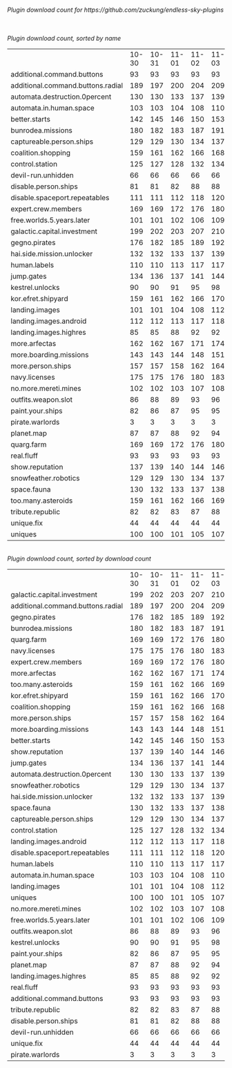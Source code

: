 <h6>Plugin download count for https://github.com/zuckung/endless-sky-plugins<br>
<br>
<h6>Plugin download count, sorted by name<br>
<table>
	<tr>
		<td></td>
		<td>10-30</td>
		<td>10-31</td>
		<td>11-01</td>
		<td>11-02</td>
		<td>11-03</td>
		<td>11-04</td>
		<td>11-05</td>
		<td>today +</td>
	</tr>
	<tr>
		<td>additional.command.buttons</td>
		<td>93</td>
		<td>93</td>
		<td>93</td>
		<td>93</td>
		<td>93</td>
		<td>93</td>
		<td>93</td>
		<td></td>
	</tr>
	<tr>
		<td>additional.command.buttons.radial</td>
		<td>189</td>
		<td>197</td>
		<td>200</td>
		<td>204</td>
		<td>209</td>
		<td>210</td>
		<td>210</td>
		<td></td>
	</tr>
	<tr>
		<td>automata.destruction.0percent</td>
		<td>130</td>
		<td>130</td>
		<td>133</td>
		<td>137</td>
		<td>139</td>
		<td>143</td>
		<td>143</td>
		<td></td>
	</tr>
	<tr>
		<td>automata.in.human.space</td>
		<td>103</td>
		<td>103</td>
		<td>104</td>
		<td>108</td>
		<td>110</td>
		<td>114</td>
		<td>116</td>
		<td>+ 2</td>
	</tr>
	<tr>
		<td>better.starts</td>
		<td>142</td>
		<td>145</td>
		<td>146</td>
		<td>150</td>
		<td>153</td>
		<td>156</td>
		<td>156</td>
		<td></td>
	</tr>
	<tr>
		<td>bunrodea.missions</td>
		<td>180</td>
		<td>182</td>
		<td>183</td>
		<td>187</td>
		<td>191</td>
		<td>193</td>
		<td>193</td>
		<td></td>
	</tr>
	<tr>
		<td>captureable.person.ships</td>
		<td>129</td>
		<td>129</td>
		<td>130</td>
		<td>134</td>
		<td>137</td>
		<td>138</td>
		<td>138</td>
		<td></td>
	</tr>
	<tr>
		<td>coalition.shopping</td>
		<td>159</td>
		<td>161</td>
		<td>162</td>
		<td>166</td>
		<td>168</td>
		<td>170</td>
		<td>172</td>
		<td>+ 2</td>
	</tr>
	<tr>
		<td>control.station</td>
		<td>125</td>
		<td>127</td>
		<td>128</td>
		<td>132</td>
		<td>134</td>
		<td>137</td>
		<td>137</td>
		<td></td>
	</tr>
	<tr>
		<td>devil-run.unhidden</td>
		<td>66</td>
		<td>66</td>
		<td>66</td>
		<td>66</td>
		<td>66</td>
		<td>66</td>
		<td>66</td>
		<td></td>
	</tr>
	<tr>
		<td>disable.person.ships</td>
		<td>81</td>
		<td>81</td>
		<td>82</td>
		<td>88</td>
		<td>88</td>
		<td>89</td>
		<td>89</td>
		<td></td>
	</tr>
	<tr>
		<td>disable.spaceport.repeatables</td>
		<td>111</td>
		<td>111</td>
		<td>112</td>
		<td>118</td>
		<td>120</td>
		<td>121</td>
		<td>121</td>
		<td></td>
	</tr>
	<tr>
		<td>expert.crew.members</td>
		<td>169</td>
		<td>169</td>
		<td>172</td>
		<td>176</td>
		<td>180</td>
		<td>185</td>
		<td>185</td>
		<td></td>
	</tr>
	<tr>
		<td>free.worlds.5.years.later</td>
		<td>101</td>
		<td>101</td>
		<td>102</td>
		<td>106</td>
		<td>109</td>
		<td>110</td>
		<td>110</td>
		<td></td>
	</tr>
	<tr>
		<td>galactic.capital.investment</td>
		<td>199</td>
		<td>202</td>
		<td>203</td>
		<td>207</td>
		<td>210</td>
		<td>213</td>
		<td>213</td>
		<td></td>
	</tr>
	<tr>
		<td>gegno.pirates</td>
		<td>176</td>
		<td>182</td>
		<td>185</td>
		<td>189</td>
		<td>192</td>
		<td>195</td>
		<td>195</td>
		<td></td>
	</tr>
	<tr>
		<td>hai.side.mission.unlocker</td>
		<td>132</td>
		<td>132</td>
		<td>133</td>
		<td>137</td>
		<td>139</td>
		<td>140</td>
		<td>142</td>
		<td>+ 2</td>
	</tr>
	<tr>
		<td>human.labels</td>
		<td>110</td>
		<td>110</td>
		<td>113</td>
		<td>117</td>
		<td>117</td>
		<td>118</td>
		<td>118</td>
		<td></td>
	</tr>
	<tr>
		<td>jump.gates</td>
		<td>134</td>
		<td>136</td>
		<td>137</td>
		<td>141</td>
		<td>144</td>
		<td>147</td>
		<td>147</td>
		<td></td>
	</tr>
	<tr>
		<td>kestrel.unlocks</td>
		<td>90</td>
		<td>90</td>
		<td>91</td>
		<td>95</td>
		<td>98</td>
		<td>101</td>
		<td>101</td>
		<td></td>
	</tr>
	<tr>
		<td>kor.efret.shipyard</td>
		<td>159</td>
		<td>161</td>
		<td>162</td>
		<td>166</td>
		<td>170</td>
		<td>173</td>
		<td>173</td>
		<td></td>
	</tr>
	<tr>
		<td>landing.images</td>
		<td>101</td>
		<td>101</td>
		<td>104</td>
		<td>108</td>
		<td>112</td>
		<td>115</td>
		<td>115</td>
		<td></td>
	</tr>
	<tr>
		<td>landing.images.android</td>
		<td>112</td>
		<td>112</td>
		<td>113</td>
		<td>117</td>
		<td>118</td>
		<td>119</td>
		<td>124</td>
		<td>+ 5</td>
	</tr>
	<tr>
		<td>landing.images.highres</td>
		<td>85</td>
		<td>85</td>
		<td>88</td>
		<td>92</td>
		<td>92</td>
		<td>93</td>
		<td>95</td>
		<td>+ 2</td>
	</tr>
	<tr>
		<td>more.arfectas</td>
		<td>162</td>
		<td>162</td>
		<td>167</td>
		<td>171</td>
		<td>174</td>
		<td>175</td>
		<td>181</td>
		<td>+ 6</td>
	</tr>
	<tr>
		<td>more.boarding.missions</td>
		<td>143</td>
		<td>143</td>
		<td>144</td>
		<td>148</td>
		<td>151</td>
		<td>154</td>
		<td>156</td>
		<td>+ 2</td>
	</tr>
	<tr>
		<td>more.person.ships</td>
		<td>157</td>
		<td>157</td>
		<td>158</td>
		<td>162</td>
		<td>164</td>
		<td>165</td>
		<td>169</td>
		<td>+ 4</td>
	</tr>
	<tr>
		<td>navy.licenses</td>
		<td>175</td>
		<td>175</td>
		<td>176</td>
		<td>180</td>
		<td>183</td>
		<td>184</td>
		<td>186</td>
		<td>+ 2</td>
	</tr>
	<tr>
		<td>no.more.mereti.mines</td>
		<td>102</td>
		<td>102</td>
		<td>103</td>
		<td>107</td>
		<td>108</td>
		<td>111</td>
		<td>111</td>
		<td></td>
	</tr>
	<tr>
		<td>outfits.weapon.slot</td>
		<td>86</td>
		<td>88</td>
		<td>89</td>
		<td>93</td>
		<td>96</td>
		<td>99</td>
		<td>101</td>
		<td>+ 2</td>
	</tr>
	<tr>
		<td>paint.your.ships</td>
		<td>82</td>
		<td>86</td>
		<td>87</td>
		<td>95</td>
		<td>95</td>
		<td>98</td>
		<td>100</td>
		<td>+ 2</td>
	</tr>
	<tr>
		<td>pirate.warlords</td>
		<td>3</td>
		<td>3</td>
		<td>3</td>
		<td>3</td>
		<td>3</td>
		<td>3</td>
		<td>3</td>
		<td></td>
	</tr>
	<tr>
		<td>planet.map</td>
		<td>87</td>
		<td>87</td>
		<td>88</td>
		<td>92</td>
		<td>94</td>
		<td>95</td>
		<td>97</td>
		<td>+ 2</td>
	</tr>
	<tr>
		<td>quarg.farm</td>
		<td>169</td>
		<td>169</td>
		<td>172</td>
		<td>176</td>
		<td>180</td>
		<td>183</td>
		<td>187</td>
		<td>+ 4</td>
	</tr>
	<tr>
		<td>real.fluff</td>
		<td>93</td>
		<td>93</td>
		<td>93</td>
		<td>93</td>
		<td>93</td>
		<td>93</td>
		<td>93</td>
		<td></td>
	</tr>
	<tr>
		<td>show.reputation</td>
		<td>137</td>
		<td>139</td>
		<td>140</td>
		<td>144</td>
		<td>146</td>
		<td>149</td>
		<td>151</td>
		<td>+ 2</td>
	</tr>
	<tr>
		<td>snowfeather.robotics</td>
		<td>129</td>
		<td>129</td>
		<td>130</td>
		<td>134</td>
		<td>137</td>
		<td>140</td>
		<td>142</td>
		<td>+ 2</td>
	</tr>
	<tr>
		<td>space.fauna</td>
		<td>130</td>
		<td>132</td>
		<td>133</td>
		<td>137</td>
		<td>138</td>
		<td>141</td>
		<td>141</td>
		<td></td>
	</tr>
	<tr>
		<td>too.many.asteroids</td>
		<td>159</td>
		<td>161</td>
		<td>162</td>
		<td>166</td>
		<td>169</td>
		<td>178</td>
		<td>180</td>
		<td>+ 2</td>
	</tr>
	<tr>
		<td>tribute.republic</td>
		<td>82</td>
		<td>82</td>
		<td>83</td>
		<td>87</td>
		<td>88</td>
		<td>91</td>
		<td>91</td>
		<td></td>
	</tr>
	<tr>
		<td>unique.fix</td>
		<td>44</td>
		<td>44</td>
		<td>44</td>
		<td>44</td>
		<td>44</td>
		<td>44</td>
		<td>44</td>
		<td></td>
	</tr>
	<tr>
		<td>uniques</td>
		<td>100</td>
		<td>100</td>
		<td>101</td>
		<td>105</td>
		<td>107</td>
		<td>110</td>
		<td>114</td>
		<td>+ 4</td>
	</tr>
</table>
</h6>
<h6>Plugin download count, sorted by download count<br>
<table>
	<tr>
		<td></td>
		<td>10-30</td>
		<td>10-31</td>
		<td>11-01</td>
		<td>11-02</td>
		<td>11-03</td>
		<td>11-04</td>
		<td>11-05</td>
		<td>today +</td>
	</tr>
	<tr>
		<td>galactic.capital.investment</td>
		<td>199</td>
		<td>202</td>
		<td>203</td>
		<td>207</td>
		<td>210</td>
		<td>213</td>
		<td>213</td>
		<td></td>
	</tr>
	<tr>
		<td>additional.command.buttons.radial</td>
		<td>189</td>
		<td>197</td>
		<td>200</td>
		<td>204</td>
		<td>209</td>
		<td>210</td>
		<td>210</td>
		<td></td>
	</tr>
	<tr>
		<td>gegno.pirates</td>
		<td>176</td>
		<td>182</td>
		<td>185</td>
		<td>189</td>
		<td>192</td>
		<td>195</td>
		<td>195</td>
		<td></td>
	</tr>
	<tr>
		<td>bunrodea.missions</td>
		<td>180</td>
		<td>182</td>
		<td>183</td>
		<td>187</td>
		<td>191</td>
		<td>193</td>
		<td>193</td>
		<td></td>
	</tr>
	<tr>
		<td>quarg.farm</td>
		<td>169</td>
		<td>169</td>
		<td>172</td>
		<td>176</td>
		<td>180</td>
		<td>183</td>
		<td>187</td>
		<td>+ 4</td>
	</tr>
	<tr>
		<td>navy.licenses</td>
		<td>175</td>
		<td>175</td>
		<td>176</td>
		<td>180</td>
		<td>183</td>
		<td>184</td>
		<td>186</td>
		<td>+ 2</td>
	</tr>
	<tr>
		<td>expert.crew.members</td>
		<td>169</td>
		<td>169</td>
		<td>172</td>
		<td>176</td>
		<td>180</td>
		<td>185</td>
		<td>185</td>
		<td></td>
	</tr>
	<tr>
		<td>more.arfectas</td>
		<td>162</td>
		<td>162</td>
		<td>167</td>
		<td>171</td>
		<td>174</td>
		<td>175</td>
		<td>181</td>
		<td>+ 6</td>
	</tr>
	<tr>
		<td>too.many.asteroids</td>
		<td>159</td>
		<td>161</td>
		<td>162</td>
		<td>166</td>
		<td>169</td>
		<td>178</td>
		<td>180</td>
		<td>+ 2</td>
	</tr>
	<tr>
		<td>kor.efret.shipyard</td>
		<td>159</td>
		<td>161</td>
		<td>162</td>
		<td>166</td>
		<td>170</td>
		<td>173</td>
		<td>173</td>
		<td></td>
	</tr>
	<tr>
		<td>coalition.shopping</td>
		<td>159</td>
		<td>161</td>
		<td>162</td>
		<td>166</td>
		<td>168</td>
		<td>170</td>
		<td>172</td>
		<td>+ 2</td>
	</tr>
	<tr>
		<td>more.person.ships</td>
		<td>157</td>
		<td>157</td>
		<td>158</td>
		<td>162</td>
		<td>164</td>
		<td>165</td>
		<td>169</td>
		<td>+ 4</td>
	</tr>
	<tr>
		<td>more.boarding.missions</td>
		<td>143</td>
		<td>143</td>
		<td>144</td>
		<td>148</td>
		<td>151</td>
		<td>154</td>
		<td>156</td>
		<td>+ 2</td>
	</tr>
	<tr>
		<td>better.starts</td>
		<td>142</td>
		<td>145</td>
		<td>146</td>
		<td>150</td>
		<td>153</td>
		<td>156</td>
		<td>156</td>
		<td></td>
	</tr>
	<tr>
		<td>show.reputation</td>
		<td>137</td>
		<td>139</td>
		<td>140</td>
		<td>144</td>
		<td>146</td>
		<td>149</td>
		<td>151</td>
		<td>+ 2</td>
	</tr>
	<tr>
		<td>jump.gates</td>
		<td>134</td>
		<td>136</td>
		<td>137</td>
		<td>141</td>
		<td>144</td>
		<td>147</td>
		<td>147</td>
		<td></td>
	</tr>
	<tr>
		<td>automata.destruction.0percent</td>
		<td>130</td>
		<td>130</td>
		<td>133</td>
		<td>137</td>
		<td>139</td>
		<td>143</td>
		<td>143</td>
		<td></td>
	</tr>
	<tr>
		<td>snowfeather.robotics</td>
		<td>129</td>
		<td>129</td>
		<td>130</td>
		<td>134</td>
		<td>137</td>
		<td>140</td>
		<td>142</td>
		<td>+ 2</td>
	</tr>
	<tr>
		<td>hai.side.mission.unlocker</td>
		<td>132</td>
		<td>132</td>
		<td>133</td>
		<td>137</td>
		<td>139</td>
		<td>140</td>
		<td>142</td>
		<td>+ 2</td>
	</tr>
	<tr>
		<td>space.fauna</td>
		<td>130</td>
		<td>132</td>
		<td>133</td>
		<td>137</td>
		<td>138</td>
		<td>141</td>
		<td>141</td>
		<td></td>
	</tr>
	<tr>
		<td>captureable.person.ships</td>
		<td>129</td>
		<td>129</td>
		<td>130</td>
		<td>134</td>
		<td>137</td>
		<td>138</td>
		<td>138</td>
		<td></td>
	</tr>
	<tr>
		<td>control.station</td>
		<td>125</td>
		<td>127</td>
		<td>128</td>
		<td>132</td>
		<td>134</td>
		<td>137</td>
		<td>137</td>
		<td></td>
	</tr>
	<tr>
		<td>landing.images.android</td>
		<td>112</td>
		<td>112</td>
		<td>113</td>
		<td>117</td>
		<td>118</td>
		<td>119</td>
		<td>124</td>
		<td>+ 5</td>
	</tr>
	<tr>
		<td>disable.spaceport.repeatables</td>
		<td>111</td>
		<td>111</td>
		<td>112</td>
		<td>118</td>
		<td>120</td>
		<td>121</td>
		<td>121</td>
		<td></td>
	</tr>
	<tr>
		<td>human.labels</td>
		<td>110</td>
		<td>110</td>
		<td>113</td>
		<td>117</td>
		<td>117</td>
		<td>118</td>
		<td>118</td>
		<td></td>
	</tr>
	<tr>
		<td>automata.in.human.space</td>
		<td>103</td>
		<td>103</td>
		<td>104</td>
		<td>108</td>
		<td>110</td>
		<td>114</td>
		<td>116</td>
		<td>+ 2</td>
	</tr>
	<tr>
		<td>landing.images</td>
		<td>101</td>
		<td>101</td>
		<td>104</td>
		<td>108</td>
		<td>112</td>
		<td>115</td>
		<td>115</td>
		<td></td>
	</tr>
	<tr>
		<td>uniques</td>
		<td>100</td>
		<td>100</td>
		<td>101</td>
		<td>105</td>
		<td>107</td>
		<td>110</td>
		<td>114</td>
		<td>+ 4</td>
	</tr>
	<tr>
		<td>no.more.mereti.mines</td>
		<td>102</td>
		<td>102</td>
		<td>103</td>
		<td>107</td>
		<td>108</td>
		<td>111</td>
		<td>111</td>
		<td></td>
	</tr>
	<tr>
		<td>free.worlds.5.years.later</td>
		<td>101</td>
		<td>101</td>
		<td>102</td>
		<td>106</td>
		<td>109</td>
		<td>110</td>
		<td>110</td>
		<td></td>
	</tr>
	<tr>
		<td>outfits.weapon.slot</td>
		<td>86</td>
		<td>88</td>
		<td>89</td>
		<td>93</td>
		<td>96</td>
		<td>99</td>
		<td>101</td>
		<td>+ 2</td>
	</tr>
	<tr>
		<td>kestrel.unlocks</td>
		<td>90</td>
		<td>90</td>
		<td>91</td>
		<td>95</td>
		<td>98</td>
		<td>101</td>
		<td>101</td>
		<td></td>
	</tr>
	<tr>
		<td>paint.your.ships</td>
		<td>82</td>
		<td>86</td>
		<td>87</td>
		<td>95</td>
		<td>95</td>
		<td>98</td>
		<td>100</td>
		<td>+ 2</td>
	</tr>
	<tr>
		<td>planet.map</td>
		<td>87</td>
		<td>87</td>
		<td>88</td>
		<td>92</td>
		<td>94</td>
		<td>95</td>
		<td>97</td>
		<td>+ 2</td>
	</tr>
	<tr>
		<td>landing.images.highres</td>
		<td>85</td>
		<td>85</td>
		<td>88</td>
		<td>92</td>
		<td>92</td>
		<td>93</td>
		<td>95</td>
		<td>+ 2</td>
	</tr>
	<tr>
		<td>real.fluff</td>
		<td>93</td>
		<td>93</td>
		<td>93</td>
		<td>93</td>
		<td>93</td>
		<td>93</td>
		<td>93</td>
		<td></td>
	</tr>
	<tr>
		<td>additional.command.buttons</td>
		<td>93</td>
		<td>93</td>
		<td>93</td>
		<td>93</td>
		<td>93</td>
		<td>93</td>
		<td>93</td>
		<td></td>
	</tr>
	<tr>
		<td>tribute.republic</td>
		<td>82</td>
		<td>82</td>
		<td>83</td>
		<td>87</td>
		<td>88</td>
		<td>91</td>
		<td>91</td>
		<td></td>
	</tr>
	<tr>
		<td>disable.person.ships</td>
		<td>81</td>
		<td>81</td>
		<td>82</td>
		<td>88</td>
		<td>88</td>
		<td>89</td>
		<td>89</td>
		<td></td>
	</tr>
	<tr>
		<td>devil-run.unhidden</td>
		<td>66</td>
		<td>66</td>
		<td>66</td>
		<td>66</td>
		<td>66</td>
		<td>66</td>
		<td>66</td>
		<td></td>
	</tr>
	<tr>
		<td>unique.fix</td>
		<td>44</td>
		<td>44</td>
		<td>44</td>
		<td>44</td>
		<td>44</td>
		<td>44</td>
		<td>44</td>
		<td></td>
	</tr>
	<tr>
		<td>pirate.warlords</td>
		<td>3</td>
		<td>3</td>
		<td>3</td>
		<td>3</td>
		<td>3</td>
		<td>3</td>
		<td>3</td>
		<td></td>
	</tr>
</table>
</h6>

